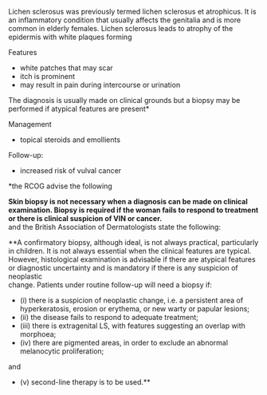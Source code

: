 Lichen sclerosus was previously termed lichen sclerosus et atrophicus. It is an inflammatory condition that usually affects the genitalia and is more common in elderly females. Lichen sclerosus leads to atrophy of the epidermis with white plaques forming  
  
Features  
* white patches that may scar
* itch is prominent
* may result in pain during intercourse or urination

  
The diagnosis is usually made on clinical grounds but a biopsy may be performed if atypical features are present\*  
  
Management  
* topical steroids and emollients

  
Follow\-up:  
* increased risk of vulval cancer

  
  
\*the RCOG advise the following  
  
 **Skin biopsy is not necessary when a diagnosis can be made on clinical examination. Biopsy is required if the woman fails to respond to treatment or there is clinical suspicion of VIN or cancer.**  
and the British Association of Dermatologists state the following:  
  
 **A confirmatory biopsy, although ideal, is not always practical, particularly in children. It is not always essential when the clinical features are typical. However, histological examination is advisable if there are atypical features or diagnostic uncertainty and is mandatory if there is any suspicion of neoplastic  
change. Patients under routine follow\-up will need a biopsy if:   
* (i) there is a suspicion of neoplastic change, i.e. a persistent area of hyperkeratosis, erosion or erythema, or new warty or papular lesions;
* (ii) the disease fails to respond to adequate treatment;
* (iii) there is extragenital LS, with features suggesting an overlap with morphoea;
* (iv) there are pigmented areas, in order to exclude an abnormal melanocytic proliferation;

and   
* (v) second\-line therapy is to be used.**